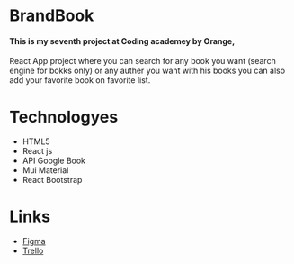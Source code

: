 # BrandBook 
#### This is my seventh project at Coding academey by Orange,
React App project where you can search for any book you want (search engine for bokks only) or any auther you want with his books you can also add your favorite book on favorite list. 

# Technologyes
- HTML5
- React js 
- API Google Book 
- Mui Material 
- React Bootstrap 

# Links
- [Figma](https://www.figma.com/file/ooGGHkqGxFQRlrUaF2KVgj/React?node-id=0%3A1&t=yrbgxuxrbaenWH5r-1)
- [Trello](https://trello.com/b/Aug153vZ/react-books)

